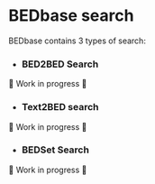 # BEDbase search

BEDbase contains 3 types of search:

- ### BED2BED Search

🚧 Work in progress 🚧

- ### Text2BED search

🚧 Work in progress 🚧

- ### BEDSet Search

🚧 Work in progress 🚧



